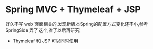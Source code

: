 # Spring MVC + Thymeleaf + JSP 
  好久不写 web 页面相关的,发现新版本Spring的配置方式变化还不小,参考 SpringSide 弄了这个,省了以后再研究
  
* Thymeleaf 和 JSP 可以同时使用